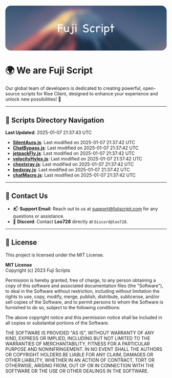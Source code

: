 ![Banner](.github/b.webp)

# 🌍 **We are Fuji Script**

Our global team of developers is dedicated to creating powerful, open-source scripts for Rise Client, designed to enhance your experience and unlock new possibilities! 🌟

---
<!-- SCRIPTS_NAVIGATION_START -->
## 📂 **Scripts Directory Navigation**

**Last Updated**: 2025-01-07 21:37:43 UTC

- **[SilentAura.js](scripts/SilentAura.js)**: Last modified on 2025-01-07 21:37:42 UTC
- **[ChatBypass.js](scripts/ChatBypass.js)**: Last modified on 2025-01-07 21:37:42 UTC
- **[jetpackFly.js](scripts/jetpackFly.js)**: Last modified on 2025-01-07 21:37:42 UTC
- **[velocityHylex.js](scripts/velocityHylex.js)**: Last modified on 2025-01-07 21:37:42 UTC
- **[chestxray.js](scripts/chestxray.js)**: Last modified on 2025-01-07 21:37:42 UTC
- **[bedxray.js](scripts/bedxray.js)**: Last modified on 2025-01-07 21:37:42 UTC
- **[chatMacro.js](scripts/chatMacro.js)**: Last modified on 2025-01-07 21:37:42 UTC

<!-- SCRIPTS_NAVIGATION_END -->

---

## 💬 **Contact Us**  
- 📬 **Support Email**: Reach out to us at [support@fujiscript.com](mailto:support@fujiscript.com) for any questions or assistance.  
- 💬 **Discord**: Contact **Leo728** directly at `Discord@leo728`.

---

## 📜 **License**

This project is licensed under the MIT License.  

**MIT License**  
Copyright (c) 2023 Fuji Scripts  

Permission is hereby granted, free of charge, to any person obtaining a copy of this software and associated documentation files (the "Software"), to deal in the Software without restriction, including without limitation the rights to use, copy, modify, merge, publish, distribute, sublicense, and/or sell copies of the Software, and to permit persons to whom the Software is furnished to do so, subject to the following conditions:  

The above copyright notice and this permission notice shall be included in all copies or substantial portions of the Software.  

THE SOFTWARE IS PROVIDED "AS IS", WITHOUT WARRANTY OF ANY KIND, EXPRESS OR IMPLIED, INCLUDING BUT NOT LIMITED TO THE WARRANTIES OF MERCHANTABILITY, FITNESS FOR A PARTICULAR PURPOSE AND NONINFRINGEMENT. IN NO EVENT SHALL THE AUTHORS OR COPYRIGHT HOLDERS BE LIABLE FOR ANY CLAIM, DAMAGES OR OTHER LIABILITY, WHETHER IN AN ACTION OF CONTRACT, TORT OR OTHERWISE, ARISING FROM, OUT OF OR IN CONNECTION WITH THE SOFTWARE OR THE USE OR OTHER DEALINGS IN THE SOFTWARE.  
